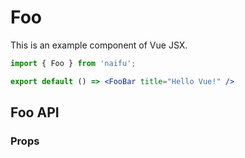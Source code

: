 # Foo

This is an example component of Vue JSX.

```jsx
import { Foo } from 'naifu';

export default () => <FooBar title="Hello Vue!" />
```

## Foo API

### Props

<API id="Bar" type="props"></API>
